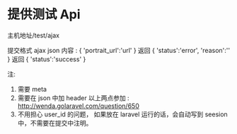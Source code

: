 # 提供测试 Api

主机地址/test/ajax

提交格式 ajax  json 
内容 :
{
  'portrait_url':'url'
}
返回
{
  'status':'error',
  'reason':''
}
返回
{
  'status':'success'
}

注:
1. 需要 meta 
2. 需要在 json 中加 header 
以上两点参加 : http://wenda.golaravel.com/question/650
2. 不用担心 user_id 的问题， 如果放在 laravel 运行的话，会自动写到 seesion 中，不需要在提交中注明。


